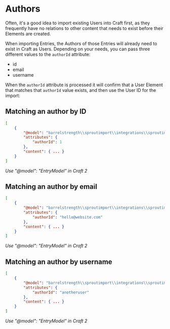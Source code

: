 # Authors

Often, it's a good idea to import existing Users into Craft first, as they frequently have no relations to other content that needs to exist before their Elements are created.

When importing Entries, the Authors of those Entries will already need to exist in Craft as Users. Depending on your needs, you can pass three different values to the `authorId` attribute: 

- id
- email
- username

When the `authorId` attribute is processed it will confirm that a User Element that matches that `authorId` value exists, and then use the User ID for the import:

## Matching an author by ID

``` json
[
    {
        "@model": "barrelstrength\\sproutimport\\integrations\\sproutimport\\elements\\Entry",
        "attributes": {
            "authorId": 1
        },
        "content": { ... }
    }
]
```

_Use "@model": "EntryModel" in Craft 2_

## Matching an author by email

``` json
[
    {
        "@model": "barrelstrength\\sproutimport\\integrations\\sproutimport\\elements\\Entry",
        "attributes": {
            "authorId": "hello@website.com"
        },
        "content": { ... }
    }
]
```

_Use "@model": "EntryModel" in Craft 2_

## Matching an author by username

``` json
[
    {
        "@model": "barrelstrength\\sproutimport\\integrations\\sproutimport\\elements\\Entry",
        "attributes": {
            "authorId": "anotheruser"
        },
        "content": { ... }
    }
]
```

_Use "@model": "EntryModel" in Craft 2_